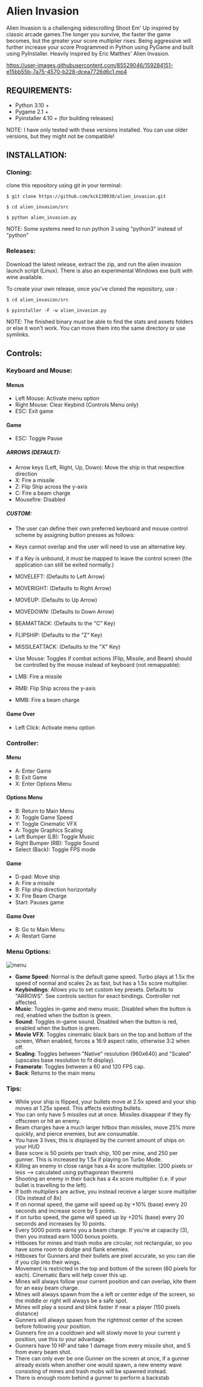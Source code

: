# Alien Invasion

Alien Invasion is a challenging sidescrolling Shoot Em' Up inspired by classic arcade games.The longer you survive, the faster the game becomes, but the greater your score multiplier rises. Being aggressive will further increase your score Programmed in Python using PyGame and built using PyInstaller. Heavily inspired by Eric Matthes' Alien Invasion.






https://user-images.githubusercontent.com/85529046/159284151-e15bb55b-7a75-4570-b228-dcea7726d6c1.mp4










## <b>REQUIREMENTS:</b> 

- Python 3.10 +
- Pygame 2.1 + 
- Pyinstaller 4.10 + (for building releases)

NOTE: I have only tested with these versions installed. You can use older versions, but they might not be compatible! 

## <b>INSTALLATION:</b>

### Cloning:

clone this repository using git in your terminal:

```
$ git clone https://github.com/kck130030/alien_invasion.git

$ cd alien_invasion/src

$ python alien_invasion.py

```
NOTE: Some systems need to run python 3 using "python3" instead of "python"

### Releases:

Download the latest release, extract the zip, and run the alien invasion launch script (Linux). There is also an experimental Windows exe built with wine available. 

To create your own release, once you've cloned the repository, use :

```
$ cd alien_invasion/src

$ pyinstaller -F -w alien_invasion.py

```
NOTE: The finished binary _must_ be able to find the stats and assets folders or else it won't work. You can move them into the same directory or use symlinks. 



## <b>Controls:</b>

### Keyboard and Mouse:

#### Menus 
- Left Mouse: Activate menu option 
- Right Mouse: Clear Keybind (Controls Menu only)
- ESC: Exit game

#### Game
- ESC: Toggle Pause 

##### ARROWS (DEFAULT):
- Arrow keys (Left, Right, Up, Down): Move the ship in that respective direction
- X: Fire a missile
- Z: Flip Ship across the y-axis
- C: Fire a beam charge
- Mousefire: Disabled

##### CUSTOM:
- The user can define their own preferred keyboard and mouse control scheme by assigning button presses as follows:
- Keys cannot overlap and the user will need to use an alternative key. 
- If a Key is unbound, it must be mapped to leave the control screen (the application can still be exited normally.)

- MOVELEFT: (Defaults to Left Arrow)
- MOVERIGHT: (Defaults to Right Arrow)
- MOVEUP: (Defaults to Up Arrow)
- MOVEDOWN: (Defaults to Down Arrow)
- BEAMATTACK: (Defaults to the "C" Key)
- FLIPSHIP: (Defaults to the "Z" Key)
- MISSILEATTACK: (Defaults to the "X" Key)

- Use Mouse: Toggles if combat actions (Flip, Missile, and Beam) should be controlled by the mouse instead of keyboard (not remappable):
- LMB: Fire a missile
- RMB: Flip Ship across the y-axis
- MMB: Fire a beam charge

#### Game Over
- Left Click: Activate menu option

### Controller:

#### Menu
- A: Enter Game
- B: Exit Game 
- X: Enter Options Menu

#### Options Menu
- B: Return to Main Menu 
- X: Toggle Game Speed
- Y: Toggle Cinematic VFX
- A: Toggle Graphics Scaling
- Left Bumper (LB): Toggle Music
- Right Bumper (RB): Toggle Sound
- Select (Back): Toggle FPS mode

#### Game
- D-pad: Move ship
- A: Fire a missile
- B: Flip ship direction horizontally
- X: Fire Beam Charge
- Start: Pauses game

#### Game Over
- B: Go to Main Menu
- A: Restart Game


### <b>Menu Options:</b>
![menu](https://user-images.githubusercontent.com/85529046/159285444-7f883428-0aa9-4e2e-bb21-46dc4c9c01d5.png)

- **Game Speed**: Normal is the default game speed. Turbo plays at 1.5x the speed of normal and scales 2x as fast, but has a 1.5x score multiplier.
- **Keybindings**: Allows you to set custom key presets. Defaults to "ARROWS". See controls section for exact bindings. Controller not affected.
- **Music**: Toggles in-game and menu music. Disabled when the button is red, enabled when the button is green.
- **Sound**: Toggles in-game sound. Disabled when the button is red, enabled when the button is green.
- **Movie VFX**: Toggles cinematic black bars on the top and bottom of the screen, When enabled, forces a 16:9 aspect ratio, otherwise 3:2 when off.
- **Scaling**: Toggles between "Native" resolution (960x640) and "Scaled" (upscales base resolution to fit display).
- **Framerate**: Toggles between a 60 and 120 FPS cap. 
- **Back**: Returns to the main menu

### <b>Tips:</b>

- While your ship is flipped, your bullets move at 2.5x speed and your ship moves at 1.25x speed. This affects existing bullets.
- You can only have 5 missiles out at once. Missiles disappear if they fly offscreen or hit an enemy.
- Beam charges have a much larger hitbox than missiles, move 25% more quickly, and pierce enemies, but are consumable. 
- You have 3 lives, this is displayed by the current amount of ships on your HUD
- Base score is 50 points per trash ship, 100 per mine, and 250 per gunner. This is increased by 1.5x if playing on Turbo Mode. 
- Killing an enemy in close range has a 4x score multiplier. (200 pixels or less --> calculated using pythagorean theorem) 
- Shooting an enemy in their back has a 4x score multiplier (i.e. if your bullet is travelling to the left).
- If both multipliers are active, you instead receive a larger score multiplier (10x instead of 8x)
- If on normal speed, the game will speed up by +10% (base) every 20 seconds and increase score by 5 points.
- If on turbo speed, the game will speed up by +20% (base) every 20 seconds and increases by 10 points.
- Every 5000 points earns you a beam charge. If you're at capacity (3), then you instead earn 1000 bonus points.
- Hitboxes for mines and trash mobs are circular, not rectangular, so you have some room to dodge and flank enemies.
- Hitboxes for Gunners and their bullets are pixel accurate, so you can die if you clip into their wings. 
- Movement is restricted in the top and bottom of the screen (60 pixels for each). Cinematic Bars will help cover this up.
- Mines will always follow your current position and can overlap, kite them for an easy beam charge.
- Mines will always spawn from the a left or center edge of the screen, so the middle or right will always be a safe spot.
- Mines will play a sound and blink faster if near a player (150 pixels distance) 
- Gunners will always spawn from the rightmost center of the screen before following your position.
- Gunners fire on a cooldown and will slowly move to your current y position, use this to your advantage.
- Gunners have 10 HP and take 1 damage from every missile shot, and 5 from every beam shot. 
- There can only ever be one Gunner on the screen at once, if a gunner already exists when another one would spawn, a new enemy wave consisting of mines and trash mobs will be spawned instead.
- There is enough room behind a gunner to perform a backstab




